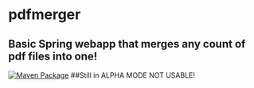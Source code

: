 # pdfmerger
## Basic Spring webapp that merges any count of pdf files into one! 
[![Maven Package](https://github.com/RKolibri/pdfmerger/actions/workflows/maven.yml/badge.svg)](https://github.com/RKolibri/pdfmerger/actions/workflows/maven.yml)
##Still in ALPHA MODE NOT USABLE!
